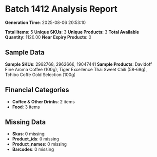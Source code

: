 # Batch 1412 Analysis Report

**Generation Time**: 2025-08-06 20:53:10

**Total Items**: 5
**Unique SKUs**: 3
**Unique Products**: 3
**Total Available Quantity**: 1120.00
**Near Expiry Products**: 0

## Sample Data
**Sample SKUs**: 2962768, 2962666, 19047441
**Sample Products**: Davidoff Fine Aroma Coffee (100g), Tiger Excellence Thai Sweet Chili (58-68g), Tchibo Coffe Gold Selection (100g)

## Financial Categories
- **Coffee & Other Drinks**: 2 items
- **Food**: 3 items

## Missing Data
- **Skus**: 0 missing
- **Product_ids**: 0 missing
- **Product_names**: 0 missing
- **Barcodes**: 0 missing
